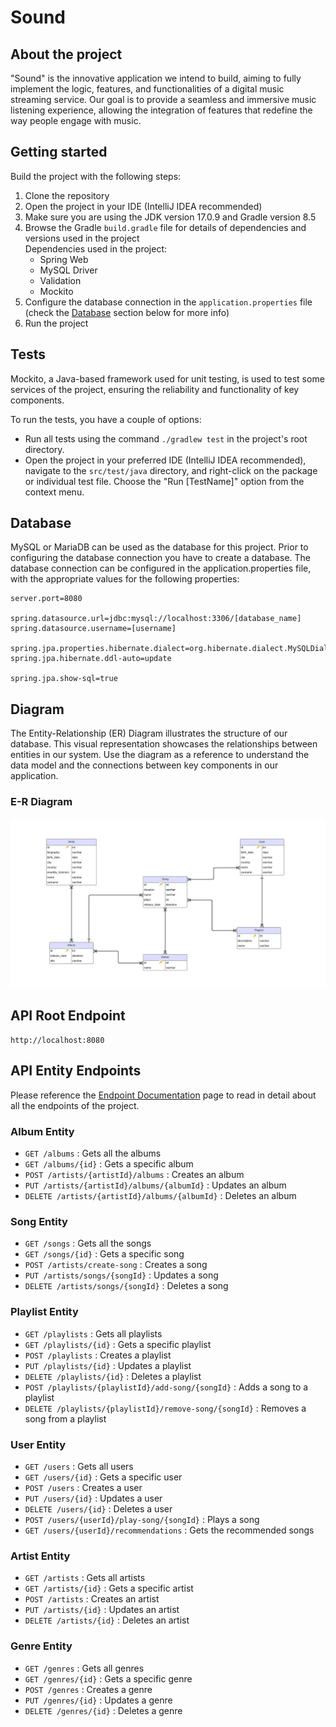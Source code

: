 # Sound

## About the project
"Sound" is the innovative application we intend to build, aiming to fully implement the logic, features, and functionalities of a digital music streaming service. Our goal is to provide a seamless and immersive music listening experience, allowing the integration of features that redefine the way people engage with music.

## Getting started
Build the project with the following steps:
1. Clone the repository
2. Open the project in your IDE (IntelliJ IDEA recommended)
3. Make sure you are using the JDK version 17.0.9 and Gradle version 8.5
4. Browse the Gradle `build.gradle` file for details of dependencies and versions used in the project  
Dependencies used in the project:
   - Spring Web
   - MySQL Driver
   - Validation
   - Mockito
5. Configure the database connection in the `application.properties` file (check the [Database](#database) section below for more info)
6. Run the project

## Tests
Mockito, a Java-based framework used for unit testing, is used to test some services of the project, ensuring the reliability and functionality of key components.  

To run the tests, you have a couple of options:
- Run all tests using the command `./gradlew test` in the project's root directory. 
- Open the project in your preferred IDE (IntelliJ IDEA recommended), navigate to the `src/test/java` directory, and right-click on the package or individual test file. Choose the "Run [TestName]" option from the context menu.

## Database
MySQL or MariaDB can be used as the database for this project. Prior to configuring the database connection you have to create a database. The database connection can be configured in the application.properties file, with the appropriate values for the following properties:
```
server.port=8080

spring.datasource.url=jdbc:mysql://localhost:3306/[database_name]  
spring.datasource.username=[username]

spring.jpa.properties.hibernate.dialect=org.hibernate.dialect.MySQLDialect  
spring.jpa.hibernate.ddl-auto=update

spring.jpa.show-sql=true
```

## Diagram
The Entity-Relationship (ER) Diagram illustrates the structure of our database. This visual representation showcases the relationships between entities in our system. Use the diagram as a reference to understand the data model and the connections between key components in our application.
### E-R Diagram
![ER Diagram](Diagram/E-R-Diagram.jpeg)

## API Root Endpoint
`http://localhost:8080`

## API Entity Endpoints
Please reference the [Endpoint Documentation](../../wikis/Endpoints-Documentation) page to read in detail about all the endpoints of the project.
### Album Entity
- `GET /albums` : Gets all the albums
- `GET /albums/{id}` : Gets a specific album
- `POST /artists/{artistId}/albums` : Creates an album
- `PUT /artists/{artistId}/albums/{albumId}` : Updates an album
- `DELETE /artists/{artistId}/albums/{albumId}` : Deletes an album
### Song Entity
- `GET /songs` : Gets all the songs
- `GET /songs/{id}` : Gets a specific song
- `POST /artists/create-song` : Creates a song
- `PUT /artists/songs/{songId}` : Updates a song
- `DELETE /artists/songs/{songId}` : Deletes a song
### Playlist Entity
- `GET /playlists` : Gets all playlists
- `GET /playlists/{id}` : Gets a specific playlist
- `POST /playlists` : Creates a playlist
- `PUT /playlists/{id}` : Updates a playlist
- `DELETE /playlists/{id}` : Deletes a playlist
- `POST /playlists/{playlistId}/add-song/{songId}` : Adds a song to a playlist
- `DELETE /playlists/{playlistId}/remove-song/{songId}` : Removes a song from a playlist
### User Entity
- `GET /users` : Gets all users
- `GET /users/{id}` : Gets a specific user
- `POST /users` : Creates a user
- `PUT /users/{id}` : Updates a user
- `DELETE /users/{id}` : Deletes a user
- `POST /users/{userId}/play-song/{songId}` : Plays a song
- `GET /users/{userId}/recommendations` : Gets the recommended songs
### Artist Entity
- `GET /artists` : Gets all artists
- `GET /artists/{id}` : Gets a specific artist
- `POST /artists` : Creates an artist
- `PUT /artists/{id}` : Updates an artist
- `DELETE /artists/{id}` : Deletes an artist
### Genre Entity
- `GET /genres` : Gets all genres
- `GET /genres/{id}` : Gets a specific genre
- `POST /genres` : Creates a genre
- `PUT /genres/{id}` : Updates a genre
- `DELETE /genres/{id}` : Deletes a genre


